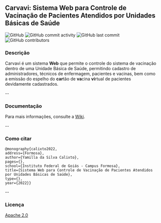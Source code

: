 ## Carvavi: Sistema Web para Controle de Vacinação de Pacientes Atendidos por Unidades Básicas de Saúde

![GitHub](https://img.shields.io/github/license/Yamilla/carvavi?color=blue)
![GitHub commit activity](https://img.shields.io/github/commit-activity/y/Yamilla/carvavi) 
![GitHub last commit](https://img.shields.io/github/last-commit/Yamilla/carvavi)
![GitHub contributors](https://img.shields.io/github/contributors/Yamilla/carvavi)

### Descrição 


Carvavi é um sistema __Web__ que permite o controle do sistema de vacinação dentro de uma Unidade Básica de Saúde, permitindo cadastro de administradores, técnicos de enfermagem, pacientes e vacinas, bem como a emissão do espelho do **car**tão de **va**cina **vi**rtual de pacientes devidamente cadastrados.

-- 

### Documentação


Para mais informações, consulte a [Wiki](https://github.com/Yamilla/carvavi/wiki).

-- 

### Como citar
```
@monography{calixto2022,
address={Formosa},
author={Yamilla da Silva Calixto},
pages={},
school={Instituto Federal de Goiás - Campus Formosa},
title={Sistema Web para Controle de Vacinação de Pacientes Atendidos por Unidades Básicas de Saúde},
type={},
year={2022}}
```

-- 

### Licença

[Apache 2.0](https://github.com/Yamilla/carvavi/blob/master/LICENSE)
